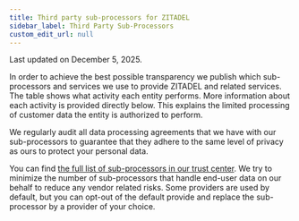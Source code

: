 ```yaml
---
title: Third party sub-processors for ZITADEL
sidebar_label: Third Party Sub-Processors
custom_edit_url: null
--- 
```


Last updated on December 5, 2025.

In order to achieve the best possible transparency we publish which sub-processors and services we use to provide ZITADEL and related services.
The table shows what activity each entity performs.
More information about each activity is provided directly below.
This explains the limited processing of customer data the entity is authorized to perform.

We regularly audit all data processing agreements that we have with our sub-processors to guarantee that they adhere to the same level of privacy as ours to protect your personal data.

You can find [the full list of sub-processors in our trust center](https://trust.zitadel.com/subprocessors). We try to minimize the number of sub-processors that handle end-user data on our behalf to reduce any vendor related risks.
Some providers are used by default, but you can opt-out of the default provide and replace the sub-processor by a provider of your choice.
